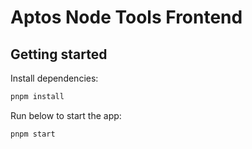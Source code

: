 # Aptos Node Tools Frontend

## Getting started

Install dependencies:
```sh
pnpm install
```
Run below to start the app:

```sh
pnpm start
```
